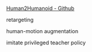#

[Human2Humanoid - Github](https://github.com/LeCAR-Lab/human2humanoid)



retargeting

human-motion augmentation

imitate privileged teacher policy





